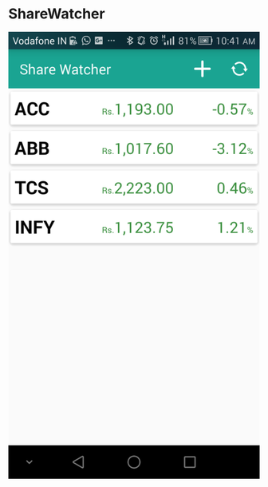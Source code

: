 # ShareWatcher


![alt tag](https://raw.githubusercontent.com/pksandeepkumar/ShareWatcher/master/device-2016-02-26-104226.png)
